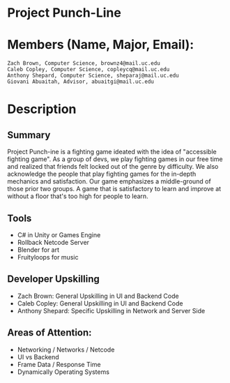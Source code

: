 # Project Punch-Line

# Members (Name, Major, Email): 
    Zach Brown, Computer Science, brownz4@mail.uc.edu
    Caleb Copley, Computer Science, copleycq@mail.uc.edu
    Anthony Shepard, Computer Science, sheparaj@mail.uc.edu
    Giovani Abuaitah, Advisor, abuaitgi@mail.uc.edu

# Description
## Summary
Project Punch-ine is a fighting game ideated with the idea of "accessible fighting game".
As a group of devs, we play fighting games in our free time and realized that friends felt locked out of the genre by difficulty.
We also acknowledge the people that play fighting games for the in-depth mechanics and satisfaction.
Our game emphasizes a middle-ground of those prior two groups. A game that is satisfactory to learn and improve at without a floor that's too high for people to learn.

## Tools
- C# in Unity or Games Engine
- Rollback Netcode Server
- Blender for art
- Fruityloops for music

## Developer Upskilling
- Zach Brown: General Upskilling in UI and Backend Code
- Caleb Copley: General Upskilling in UI and Backend Code
- Anthony Shepard: Specific Upskilling in Network and Server Side

## Areas of Attention:
- Networking / Networks / Netcode
- UI vs Backend
- Frame Data / Response Time
- Dynamically Operating Systems